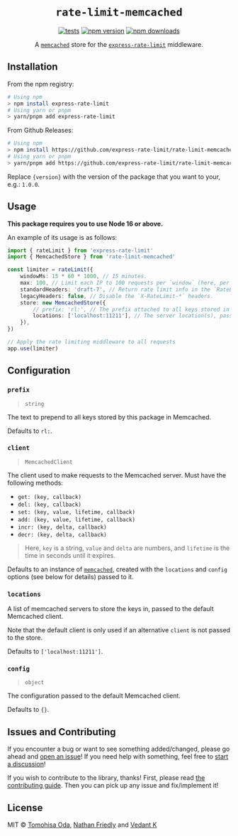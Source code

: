 # <div align="center"> `rate-limit-memcached` </div>

<div align="center">

[![tests](https://github.com/express-rate-limit/rate-limit-memcached/actions/workflows/ci.yaml/badge.svg)](https://github.com/express-rate-limit/rate-limit-memcached/actions/workflows/ci.yaml)
[![npm version](https://img.shields.io/npm/v/rate-limit-memcached.svg)](https://npmjs.org/package/rate-limit-memcached 'View this project on NPM')
[![npm downloads](https://img.shields.io/npm/dm/rate-limit-memcached)](https://www.npmjs.com/package/rate-limit-memcached)

A [`memcached`](https://memcached.org) store for the
[`express-rate-limit`](https://github.com/express-rate-limit/express-rate-limit)
middleware.

</div>

## Installation

From the npm registry:

```sh
# Using npm
> npm install express-rate-limit
# Using yarn or pnpm
> yarn/pnpm add express-rate-limit
```

From Github Releases:

```sh
# Using npm
> npm install https://github.com/express-rate-limit/rate-limit-memcached/releases/download/v{version}/rate-limit-memcached.tgz
# Using yarn or pnpm
> yarn/pnpm add https://github.com/express-rate-limit/rate-limit-memcached/releases/download/v{version}/rate-limit-memcached.tgz
```

Replace `{version}` with the version of the package that you want to your, e.g.:
`1.0.0`.

## Usage

**This package requires you to use Node 16 or above.**

An example of its usage is as follows:

```ts
import { rateLimit } from 'express-rate-limit'
import { MemcachedStore } from 'rate-limit-memcached'

const limiter = rateLimit({
	windowMs: 15 * 60 * 1000, // 15 minutes.
	max: 100, // Limit each IP to 100 requests per `window` (here, per 15 minutes).
	standardHeaders: 'draft-7', // Return rate limit info in the `RateLimit` header.
	legacyHeaders: false, // Disable the `X-RateLimit-*` headers.
	store: new MemcachedStore({
		// prefix: 'rl:', // The prefix attached to all keys stored in the cache.
		locations: ['localhost:11211'], // The server location(s), passed directly to Memcached.
	}),
})

// Apply the rate limiting middleware to all requests
app.use(limiter)
```

## Configuration

### `prefix`

> `string`

The text to prepend to all keys stored by this package in Memcached.

Defaults to `rl:`.

### `client`

> `MemcachedClient`

The client used to make requests to the Memcached server. Must have the
following methods:

- `get: (key, callback)`
- `del: (key, callback)`
- `set: (key, value, lifetime, callback)`
- `add: (key, value, lifetime, callback)`
- `incr: (key, delta, callback)`
- `decr: (key, delta, callback)`

> Here, `key` is a string, `value` and `delta` are numbers, and `lifetime` is
> the time in seconds until it expires.

Defaults to an instance of [`memcached`](https://github.com/3rd-Eden/memcached),
created with the `locations` and `config` options (see below for details) passed
to it.

### `locations`

A list of memcached servers to store the keys in, passed to the default
Memcached client.

Note that the default client is only used if an alternative `client` is not
passed to the store.

Defaults to `['localhost:11211']`.

### `config`

> `object`

The configuration passed to the default Memcached client.

Defaults to `{}`.

## Issues and Contributing

If you encounter a bug or want to see something added/changed, please go ahead
and
[open an issue](https://github.com/express-rate-limitedly/rate-limit-memcached/issues/new)!
If you need help with something, feel free to
[start a discussion](https://github.com/express-rate-limit/rate-limit-memcached/discussions/new)!

If you wish to contribute to the library, thanks! First, please read
[the contributing guide](contributing.md). Then you can pick up any issue and
fix/implement it!

## License

MIT © [Tomohisa Oda](http://github.com/linyows),
[Nathan Friedly](http://nfriedly.com) and
[Vedant K](https://github.com/gamemaker1)
